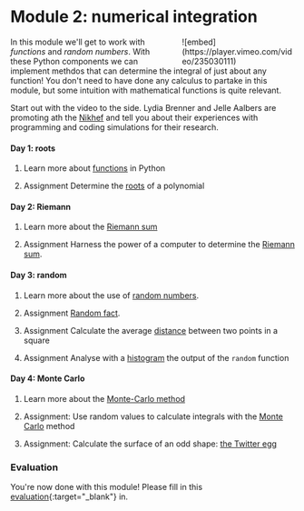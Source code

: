 # Module 2: numerical integration

<div style="width: 40%; float:right; margin-left: 2em;">
![embed](https://player.vimeo.com/video/235030111)
</div>

In this module we'll get to work with *functions* and *random numbers*. With these Python components we can implement methdos that can determine the integral of just about any function! You don't need to have done any calculus to partake in this module, but some intuition with mathematical functions is quite relevant. 

Start out with the video to the side. Lydia Brenner and Jelle Aalbers are promoting ath the [Nikhef](http://www.nikhef.nl/) and tell you about their experiences with programming and coding simulations for their research.

#### Day 1: roots

1. Learn more about [functions](/python/functions) in Python

3. <span class="badge badge-primary">Assignment</span> Determine the [roots](/integrals/roots) of a polynomial

#### Day 2: Riemann

1. Learn more about the [Riemann sum](/techniques/riemann-sum)

1. <span class="badge badge-primary">Assignment</span> Harness the power of a computer to determine the [Riemann sum](/integrals/riemann).

#### Day 3: random

1. Learn more about the use of [random numbers](/python/random).

2. <span class="badge badge-primary">Assignment</span> [Random fact](/integrals/randommaths).

3. <span class="badge badge-primary">Assignment</span> Calculate the average [distance](/integrals/distance) between two points in a square

3. <span class="badge badge-primary">Assignment</span> Analyse with a [histogram](/integrals/histogram) the output of the `random` function

#### Day 4: Monte Carlo

1. Learn more about the [Monte-Carlo method](/techniques/monte-carlo)

2. <span class="badge badge-primary">Assignment:</span> Use random values to calculate integrals with the [Monte Carlo](/integrals/monte-carlo) method

3. <span class="badge badge-primary">Assignment:</span> Calculate the surface of an odd shape: [the Twitter egg](/integrals/egg)

### Evaluation

You're now done with this module! Please fill in this [evaluation](https://goo.gl/forms/X0HNmhNQbhAk81442){:target="_blank"} in.


